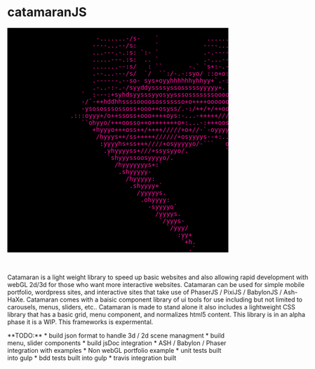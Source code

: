 catamaranJS
=============
<pre style="background:#000; color:#FA0F9E">

                        -.......-/s-    `             .........----+s:                               
                       ----...--/s:     `            ----....-.-../s:                               
                       ...---.-.:s: `:- `            .-.-----..--./s:                               
                       .....---.:s:  .. `            .-...-------./s:                               
                       .......--:s/   : ``       -.` `s+:-.-...---/s:                               
                       .--...---/s/  `/  ``:/-.-:syo/ ::o+o:....--/s:                               
                       .------.--so- sys+oyyhhhhhhyhhyy+`.-:-.-..-/s:                               
                       .-..-:-.-/syyddyssssyssosssssyyyyy+. .:-.--/s:                               
                    `  :---:+syhdsyysssyyosyysssosssssssoooo/..:-:/s:                               
                    -/`-++hddhhssssoooososssssso+o++++oooooooso-.:/s:                               
                    -ysososssossoss+ooo++osyss/.-:/++/+/++ooo++oooos:                               
                 .:::oyyy+/o++ssoss+ooo++++oys:-...-+++++///++oooosso-                              
                    ``ohyyo/+++oosso++o+++++++o+:...-:+++oossyyyyyyyyyo-                            
                       +hyyyo+++oss++/++++/////+o+//-`-oyyyyyyo::sdddyyys/.                         
                        /hyyys++/ss+++++//////+osyyyys--+:..s+    `/yyyyyyyo-                       
                         :yyyyhs+ss+++////+osyyyyyo/-```   oo`       ./yyyyyys/`                    
                          .yhyyyyss+///+ssysyyo/.          ``           ./syyyyy+.`                 
                           `shyyyssoosyyyyo/.                              ./syyyyo:`               
                             /hyyyyyyys+:`                                    `:syyys/`             
                              .shyyyyy-                                          `/shyy.            
                                /hyyyyy:                                            `:o.            
                                 .shyyyy+`                                                          
                                   /yyyyys.                                                         
                                    .ohyyyy:                                                        
                                      -syyyyo`                                                      
                                        /yyyys.                                                     
                                         `/yyys-                                                    
                                           `/yyy/                                                   
                                              :yy+                                                  
                                               `+h.                                                 
                                                 .`                                                                                                                                    
</pre>
<div style="float:left; width:700px; margin-top:20px;">
  <p>Catamaran is a light weight library to speed up basic websites and also allowing rapid development with webGL 2d/3d for those who want more interactive websites. Catamaran can be used for simple mobile portfolio, wordpress sites, and interactive sites that take use of PhaserJS / PixiJS / BabylonJS / Ash-HaXe.  Catamaran comes with a baisic component library of ui tools for use including but not limited to carousels, menus, sliders, etc.. Catamaran is made to stand alone it also includes a lightweight CSS library that has a basic grid, menu component, and normalizes html5 content.  This library is in an alpha phase it is a WIP. This frameworks is expermental.
   </p>

</div>
**TODO:**
* build json format to handle 3d / 2d scene managment
* build menu, slider components
* build jsDoc integration 
* ASH / Babylon / Phaser integration with examples
* Non webGL portfolio example 
* unit tests built into gulp
* bdd tests built into gulp
* travis integration built
